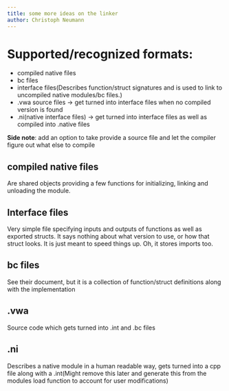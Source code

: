 ```yaml
---
title: some more ideas on the linker
author: Christoph Neumann
---
```


# Supported/recognized formats:
- compiled native files
- bc files
- interface files(Describes function/struct signatures and is used to link to uncompiled native modules/bc files.)
- .vwa source files -> get turned into interface files when no compiled version is found
- .ni(native interface files) -> get turned into interface files as well as compiled into .native files

__Side note__:
add an option to take provide a source file and let the compiler figure out what else to compile

## compiled native files
Are shared objects providing a few functions for initializing, linking and unloading the module.

## Interface files
Very simple file specifying inputs and outputs of functions as well as exported structs. It says nothing about what version to use, or how that struct looks. It is just meant to speed things up.
Oh, it stores imports too.

## bc files
See their document, but it is a collection of function/struct definitions along with the implementation

## .vwa
Source code which gets turned into .int and .bc files

## .ni
Describes a native module in a human readable way, gets turned into a cpp file along with a .int(Might remove this later and generate this from the modules load function to account for user modifications)

